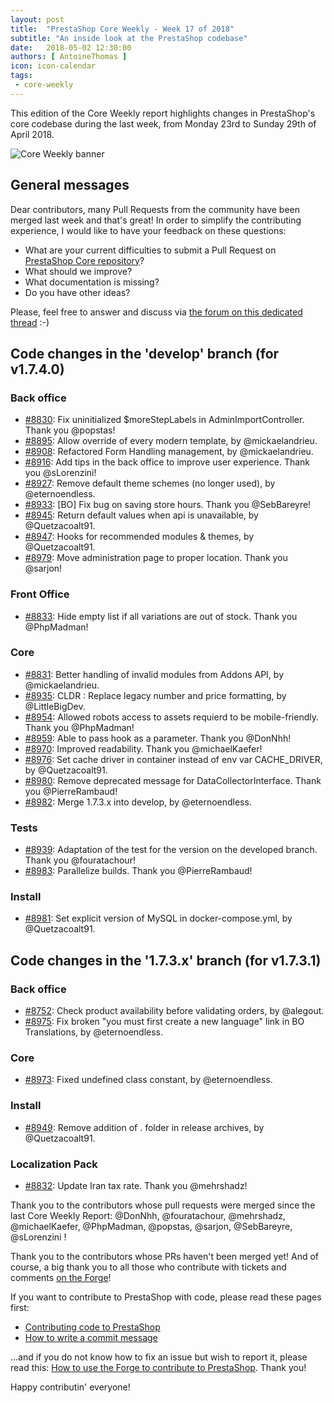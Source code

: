```yaml
---
layout: post
title:  "PrestaShop Core Weekly - Week 17 of 2018"
subtitle: "An inside look at the PrestaShop codebase"
date:   2018-05-02 12:30:00
authors: [ AntoineThomas ]
icon: icon-calendar
tags:
 - core-weekly
---
```


This edition of the Core Weekly report highlights changes in PrestaShop's core codebase during the last week, from Monday 23rd to Sunday 29th of April 2018.

![Core Weekly banner](/assets/images/2017/04/core_weekly_banner.jpg)


## General messages

Dear contributors, many Pull Requests from the community have been merged last week and that's great! In order to simplify the contributing experience, I would like to have your feedback on these questions:

* What are your current difficulties to submit a Pull Request on [PrestaShop Core repository](https://github.com/PrestaShop/PrestaShop)?
* What should we improve?
* What documentation is missing?
* Do you have other ideas?

Please, feel free to answer and discuss via [the forum on this dedicated thread](https://www.prestashop.com/forums/topic/790373-contributing-to-prestashop-core-should-become-more-easy/) :-)


## Code changes in the 'develop' branch (for v1.7.4.0)

### Back office
* [#8830](https://github.com/PrestaShop/PrestaShop/pull/8830): Fix uninitialized $moreStepLabels in AdminImportController. Thank you @popstas!
* [#8895](https://github.com/PrestaShop/PrestaShop/pull/8895): Allow override of every modern template, by @mickaelandrieu.
* [#8908](https://github.com/PrestaShop/PrestaShop/pull/8908): Refactored Form Handling management, by @mickaelandrieu.
* [#8916](https://github.com/PrestaShop/PrestaShop/pull/8916): Add tips in the back office to improve user experience. Thank you @sLorenzini!
* [#8927](https://github.com/PrestaShop/PrestaShop/pull/8927): Remove default theme schemes (no longer used), by @eternoendless.
* [#8933](https://github.com/PrestaShop/PrestaShop/pull/8933): [BO] Fix bug on saving store hours. Thank you @SebBareyre!
* [#8945](https://github.com/PrestaShop/PrestaShop/pull/8945): Return default values when api is unavailable, by @Quetzacoalt91.
* [#8947](https://github.com/PrestaShop/PrestaShop/pull/8947): Hooks for recommended modules & themes, by @Quetzacoalt91.
* [#8979](https://github.com/PrestaShop/PrestaShop/pull/8979): Move administration page to proper location. Thank you @sarjon!


### Front Office
* [#8833](https://github.com/PrestaShop/PrestaShop/pull/8833): Hide empty list if all variations are out of stock. Thank you @PhpMadman!

### Core
* [#8831](https://github.com/PrestaShop/PrestaShop/pull/8831): Better handling of invalid modules from Addons API, by @mickaelandrieu.
* [#8935](https://github.com/PrestaShop/PrestaShop/pull/8935): CLDR : Replace legacy number and price formatting, by @LittleBigDev.
* [#8954](https://github.com/PrestaShop/PrestaShop/pull/8954): Allowed robots access to assets requierd to be mobile-friendly. Thank you @PhpMadman!
* [#8959](https://github.com/PrestaShop/PrestaShop/pull/8959): Able to pass hook as a parameter. Thank you @DonNhh!
* [#8970](https://github.com/PrestaShop/PrestaShop/pull/8970): Improved readability. Thank you @michaelKaefer!
* [#8976](https://github.com/PrestaShop/PrestaShop/pull/8976): Set cache driver in container instead of env var CACHE_DRIVER, by @Quetzacoalt91.
* [#8980](https://github.com/PrestaShop/PrestaShop/pull/8980): Remove deprecated message for DataCollectorInterface. Thank you @PierreRambaud!
* [#8982](https://github.com/PrestaShop/PrestaShop/pull/8982): Merge 1.7.3.x into develop, by @eternoendless.


### Tests
* [#8939](https://github.com/PrestaShop/PrestaShop/pull/8939): Adaptation of the test for the version on the developed branch. Thank you @fouratachour!
* [#8983](https://github.com/PrestaShop/PrestaShop/pull/8983): Parallelize builds. Thank you @PierreRambaud!


### Install
* [#8981](https://github.com/PrestaShop/PrestaShop/pull/8981): Set explicit version of MySQL in docker-compose.yml, by @Quetzacoalt91.


## Code changes in the '1.7.3.x' branch (for v1.7.3.1)

### Back office
* [#8752](https://github.com/PrestaShop/PrestaShop/pull/8752): Check product availability before validating orders, by @alegout.
* [#8975](https://github.com/PrestaShop/PrestaShop/pull/8975): Fix broken "you must first create a new language" link in BO Translations, by @eternoendless.


### Core
* [#8973](https://github.com/PrestaShop/PrestaShop/pull/8973): Fixed undefined class constant, by @eternoendless.


### Install
* [#8949](https://github.com/PrestaShop/PrestaShop/pull/8949): Remove addition of . folder in release archives, by @Quetzacoalt91.

### Localization Pack
* [#8832](https://github.com/PrestaShop/PrestaShop/pull/8832): Update Iran tax rate. Thank you @mehrshadz!



Thank you to the contributors whose pull requests were merged since the last Core Weekly Report: @DonNhh, @fouratachour, @mehrshadz, @michaelKaefer, @PhpMadman, @popstas, @sarjon, @SebBareyre, @sLorenzini  !

Thank you to the contributors whose PRs haven't been merged yet! And of course, a big thank you to all those who contribute with tickets and comments [on the Forge](http://forge.prestashop.com/)!

If you want to contribute to PrestaShop with code, please read these pages first:

 * [Contributing code to PrestaShop](http://doc.prestashop.com/display/PS16/Contributing+code+to+PrestaShop)
 * [How to write a commit message](http://doc.prestashop.com/display/PS16/How+to+write+a+commit+message)

...and if you do not know how to fix an issue but wish to report it, please read this: [How to use the Forge to contribute to PrestaShop](http://doc.prestashop.com/display/PS16/How+to+use+the+Forge+to+contribute+to+PrestaShop). Thank you!

Happy contributin' everyone!
